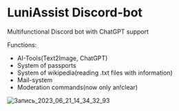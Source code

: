 # LuniAssist Discord-bot
Multifunctional Discord bot with ChatGPT support

Functions:
- AI-Tools(Text2Image, ChatGPT)
- System of passports
- System of wikipedia(reading .txt files with information)
- Mail-system
- Moderation commands(now only an!clear)

![Запись_2023_06_21_14_34_32_93](https://github.com/NobleEpuz/Anticordium-Discord-Bot/assets/99038073/88f195cb-488b-4ee0-9e16-330304d7243e)
